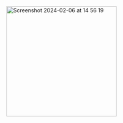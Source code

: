<img width="288" alt="Screenshot 2024-02-06 at 14 56 19" src="https://github.com/user-attachments/assets/a9397b1f-408b-4976-b0b6-0273176a6b56">
